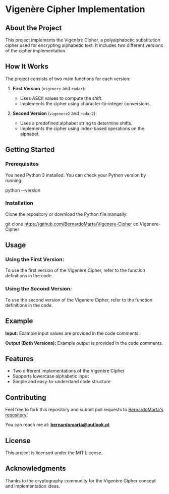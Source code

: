 # Vigenère Cipher Implementation

## About the Project
This project implements the Vigenère Cipher, a polyalphabetic substitution cipher used for encrypting alphabetic text. It includes two different versions of the cipher implementation.

## How It Works
The project consists of two main functions for each version:

1. **First Version** (`vigenere` and `rodar`):
   - Uses ASCII values to compute the shift.
   - Implements the cipher using character-to-integer conversions.

2. **Second Version** (`vigenere2` and `rodar2`):
   - Uses a predefined alphabet string to determine shifts.
   - Implements the cipher using index-based operations on the alphabet.

## Getting Started

### Prerequisites
You need Python 3 installed. You can check your Python version by running:

python --version

### Installation
Clone the repository or download the Python file manually:

git clone https://github.com/BernardoMarta/Vigenere-Cipher
cd Vigenere-Cipher


## Usage

### Using the First Version:
To use the first version of the Vigenère Cipher, refer to the function definitions in the code.

### Using the Second Version:
To use the second version of the Vigenère Cipher, refer to the function definitions in the code.

## Example

**Input:**
Example input values are provided in the code comments.

**Output (Both Versions):**
Example output is provided in the code comments.

## Features
- Two different implementations of the Vigenère Cipher
- Supports lowercase alphabetic input
- Simple and easy-to-understand code structure

## Contributing
Feel free to fork this repository and submit pull requests to [BernardoMarta's repository](https://github.com/BernardoMarta/Vigenere-Cipher)!

You can reach me at: **bernardomarta@outlook.pt**

## License
This project is licensed under the MIT License.

## Acknowledgments
Thanks to the cryptography community for the Vigenère Cipher concept and implementation ideas.
